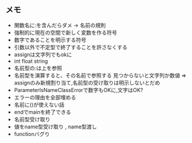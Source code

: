 ## メモ

* 関数名に:を含んだらダメ -> 名前の規則
* 強制的に現在の空間で新しく変数を作る符号
* 数字であることを明示する符号
* 引数以外で不定型で終了することを許さなくする
* assignは文字列でもokに
* int float string
* 名前型の:は上を参照
* 名前型を演算すると、その名前で参照する 見つからないと文字列か数値 => assignのみ新規割り当て,名前型の受け取りは明示しないとだめ
* ParameterIsNameClassErrorで数字もOKに,文字はOK?
* エラーの理由を全部埋める
* 名前に()が使えない話
* endでmainを終了できる
* 名前型受け取り
* 値をname型受け取り , name型渡し
* functionバグり